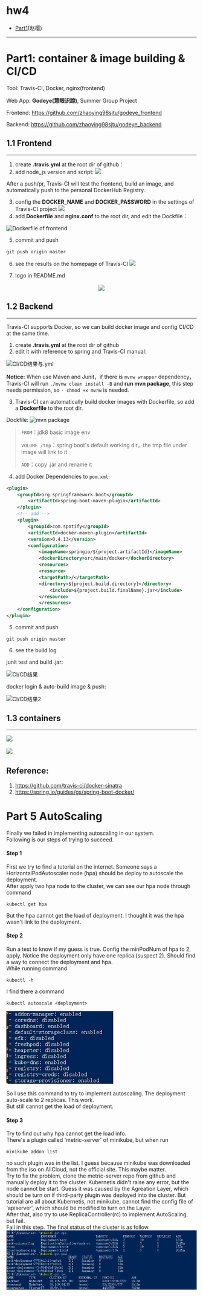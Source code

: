 # hw4
- [Part1](#Part1)(赵樱)

---

# Part1: container & image building & CI/CD

Tool: Travis-CI, Docker, nginx(frontend)

Web App: **Godeye(慧眼识踪)**, Summer Group Project

Frontend: https://github.com/zhaoying98sjtu/godeye_frontend

Backend: https://github.com/zhaoying98sjtu/godeye_backend


## 1.1 Frontend
---
1. create **.travis.yml** at the root dir of github： 
2. add node_js version and script: 
![](./part1/f_yml.png)

After a push/pr, Travis-CI will test the frontend, build an image, and automatically push to the personal DockerHub Registry. 


3. config the **DOCKER_NAME** and **DOCKER_PASSWORD** in the settings of Travis-CI project 
![](./part1/pw.png)
4. add  **Dockerfile** and **nginx.conf** to the root dir, and edit the Dockfile：

![Dockerfile of frontend](./part1/f_dockerfile.png) 

5. commit and push
```
git push origin master
```

6. see the results on the homepage of Travis-CI
![](./part1/f_page.png) 

7. logo in README.md

<center><img src="./part1/logo.png" width="200" hegiht="70" align=center /></center>

## 1.2 Backend
---
Travis-CI supports Docker, so we can build docker image and config CI/CD at the same time. 

1. create **.travis.yml** at the root dir of github 
2. edit it with reference to spring and Travis-CI manual:

![CI/CD结果与.yml](./part1/config.png)

**Notice:** When use Maven and Junit，if there is ```mvnw wrapper``` dependency，Travis-CI will run ```./mvnw clean install -B``` and **run mvn package**, this step needs permission, so ```- chmod +x mvnw```  is needed.

3. Travis-CI can automatically build docker images with Dockerfile, so add a **Dockerfile** to the root dir.

Dockfile:
![mvn package](./part1/Dockerfile_back.png)



<p>

> ```FROM```：jdk8 basic image env</p>
> ```VOLUME /tmp```：spring boot's default working dir，the tmp file under image will link to it</p>
> ```ADD```：copy .jar and rename it</p>
</p>

4. add Docker Dependencies to ```pom.xml```:
```xml
<plugin>
	<groupId>org.springframework.boot</groupId>
		<artifactId>spring-boot-maven-plugin</artifactId>
	</plugin>
	<!-- add -->
	<plugin>
		<groupId>com.spotify</groupId>
		<artifactId>docker-maven-plugin</artifactId>
		<version>0.4.13</version>
		<configuration>
			<imageName>springio/${project.artifactId}</imageName>
			<dockerDirectory>src/main/docker</dockerDirectory>
			<resources>
			<resource>
			<targetPath>/</targetPath>
			<directory>${project.build.directory}</directory>
				<include>${project.build.finalName}.jar</include>
			</resource>
			</resources>
	</configuration>
</plugin>
```

5. commit and push
```
git push origin master
```
6. see the build log

junit test and build .jar:

![CI/CD结果](./part1/b_build.png)

docker login & auto-build image & push:

![CI/CD结果2](./part1/res3.png)

## 1.3 containers
---
![](./part1/images.png)

![](./part1/containers.png)


## Reference: 
1. https://github.com/travis-ci/docker-sinatra
2. https://spring.io/guides/gs/spring-boot-docker/


# Part 5 AutoScaling

Finally we failed in implementing autoscaling in our system.  
Following is our steps of trying to succeed.  

#### Step 1
First we try to find a tutorial on the internet. Someone says a HorizontalPodAutoscaler node (hpa) should be deploy to autoscale the deployment.  
After apply two hpa node to the cluster, we can see our hpa node through command  

    kubectl get hpa
But the hpa cannot get the load of deployment. I thought it was the hpa wasn't link to the deployment.  

#### Step 2
Run a test to know if my guess is true. Config the minPodNum of hpa to 2, apply. Notice the deployment only have one replica (suspect 2). Should find a way to connect the deployment and hpa.  
While running command  

    kubectl -h
I find there a command 

    kubectl autoscale <deployment>
![addonList](./img/addonlist.jpg)  

So I use this command to try to implement autoscaling. The deployment auto-scale to 2 replicas. This work.  
But still cannot get the load of deployment.  

#### Step 3
Try to find out why hpa cannot get the load info.  
There's a plugin called 'metric-server' of minikube, but when run  

    minikube addon list
no such plugin was in the list.  I guess because minikube was downloaded from the iso on AliCloud, not the official site. This maybe matter.  
Try to fix the problem, clone the metric-server repo from github and manually deploy it to the cluster. Kubernetis didn't raise any error, but the node cannot be start. Guess it was caused by the Agreation Layer, which should be turn on if third-party plugin was deployed into the cluster. But tutorial are all about Kubernetis, not minikube, cannot find the config file of 'apiserver', which should be modified to turn on the Layer.  
After that, also try to use ReplicaController(rc) to implement AutoScaling, but fail.  
Fail in this step. The final status of the cluster is as follow.  
![finalState](./img/finalstate.png)  



